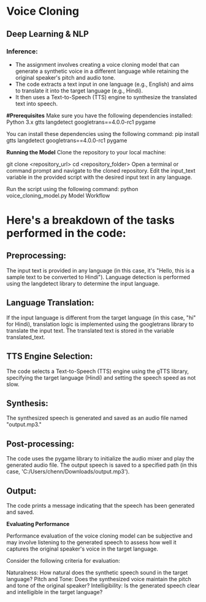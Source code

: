 # Voice Cloning
## Deep Learning &amp; NLP
### Inference:

* The assignment involves creating a voice cloning model that can generate a synthetic voice in a different language while retaining the original speaker's pitch and audio tone.
* The code extracts a text input in one language (e.g., English) and aims to translate it into the target language (e.g., Hindi).
* It then uses a Text-to-Speech (TTS) engine to synthesize the translated text into speech.

**#Prerequisites**
Make sure you have the following dependencies installed:
Python 3.x
gtts
langdetect
googletrans==4.0.0-rc1
pygame

You can install these dependencies using the following command:
pip install gtts langdetect googletrans==4.0.0-rc1 pygame

**Running the Model**
Clone the repository to your local machine:

git clone <repository_url>
cd <repository_folder>
Open a terminal or command prompt and navigate to the cloned repository.
Edit the input_text variable in the provided script with the desired input text in any language.

Run the script using the following command:
python voice_cloning_model.py
Model Workflow

# Here's a breakdown of the tasks performed in the code:

## Preprocessing:

The input text is provided in any language (in this case, it's "Hello, this is a sample text to be converted to Hindi").
Language detection is performed using the langdetect library to determine the input language.

## Language Translation:

If the input language is different from the target language (in this case, "hi" for Hindi), translation logic is implemented using the googletrans library to translate the input text.
The translated text is stored in the variable translated_text.

## TTS Engine Selection:

The code selects a Text-to-Speech (TTS) engine using the gTTS library, specifying the target language (Hindi) and setting the speech speed as not slow.

## Synthesis:

The synthesized speech is generated and saved as an audio file named "output.mp3."

## Post-processing:

The code uses the pygame library to initialize the audio mixer and play the generated audio file.
The output speech is saved to a specified path (in this case, 'C:/Users/chenn/Downloads/output.mp3').

## Output:

The code prints a message indicating that the speech has been generated and saved.

**Evaluating Performance**

Performance evaluation of the voice cloning model can be subjective and may involve listening to the generated speech to assess how well it captures the original speaker's voice in the target language.

Consider the following criteria for evaluation:

Naturalness: How natural does the synthetic speech sound in the target language?
Pitch and Tone: Does the synthesized voice maintain the pitch and tone of the original speaker?
Intelligibility: Is the generated speech clear and intelligible in the target language?
